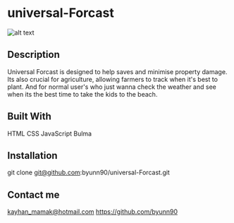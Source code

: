 # universal-Forcast

![alt text](./assets/images/Kayhan-Weather-App.png)

## Description

Universal Forcast is designed to help saves and minimise property damage.
Its also crucial for agriculture, allowing farmers to track when it's best to plant. And for normal
user's who just wanna check the weather and see when its the best time to take the kids to the beach.

## Built With

HTML
CSS
JavaScript
Bulma

## Installation

git clone git@github.com:byunn90/universal-Forcast.git

## Contact me

kayhan_mamak@hotmail.com
https://github.com/byunn90

